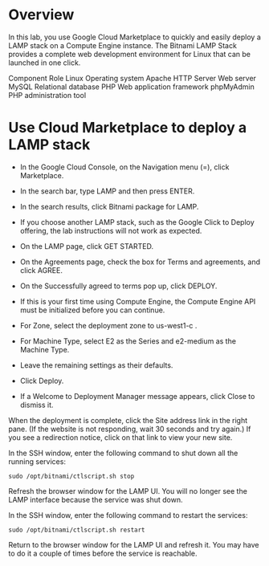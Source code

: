 # Overview

In this lab, you use Google Cloud Marketplace to quickly and easily deploy a LAMP stack on a Compute Engine instance. The Bitnami LAMP Stack provides a complete web development environment for Linux that can be launched in one click.

Component	                   Role
Linux	                 Operating system
Apache HTTP Server	        Web server
MySQL	                Relational database
PHP	                 Web application framework
phpMyAdmin	          PHP administration tool


# Use Cloud Marketplace to deploy a LAMP stack

- In the Google Cloud Console, on the Navigation menu (=), click Marketplace.

- In the search bar, type LAMP and then press ENTER.

- In the search results, click Bitnami package for LAMP.

- If you choose another LAMP stack, such as the Google Click to Deploy offering, the lab instructions will not work as expected.

- On the LAMP page, click GET STARTED.

- On the Agreements page, check the box for Terms and agreements, and click AGREE.

- On the Successfully agreed to terms pop up, click DEPLOY.

- If this is your first time using Compute Engine, the Compute Engine API must be initialized before you can continue.

- For Zone, select the deployment zone to us-west1-c .

- For Machine Type, select E2 as the Series and e2-medium as the Machine Type.

- Leave the remaining settings as their defaults.

- Click Deploy.

- If a Welcome to Deployment Manager message appears, click Close to dismiss it.

When the deployment is complete, click the Site address link in the right pane. (If the website is not responding, wait 30 seconds and try again.) If you see a redirection notice, click on that link to view your new site.

In the SSH window, enter the following command to shut down all the running services:
```
sudo /opt/bitnami/ctlscript.sh stop
```

Refresh the browser window for the LAMP UI. You will no longer see the LAMP interface because the service was shut down.

In the SSH window, enter the following command to restart the services:
```
sudo /opt/bitnami/ctlscript.sh restart
```

Return to the browser window for the LAMP UI and refresh it. You may have to do it a couple of times before the service is reachable.